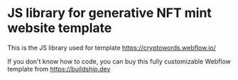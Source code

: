 # JS library for generative NFT mint website template
This is the JS library used for template
https://cryptowords.webflow.io/

If you don't know how to code, you can buy this fully customizable Webflow template from https://buildship.dev

